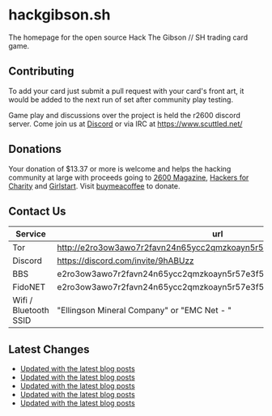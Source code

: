 # hackgibson.sh
The homepage for the open source Hack The Gibson // SH trading card game.


## Contributing

To add your card just submit a pull request with your card's front art, it would be added to the next run of set after community play testing.

Game play and discussions over the project is held the r2600 discord server. Come join us at [Discord](https://discord.com/invite/9hABUzz) or via IRC at https://www.scuttled.net/


## Donations

Your donation of $13.37 or more is welcome and helps the hacking community at large with proceeds going to [2600 Magazine](https://2600.com/), [Hackers for Charity](https://hackersforcharity.org) and [Girlstart](https://girlstart.org).  Visit [buymeacoffee](https://www.buymeacoffee.com/hackgibson.sh) to donate.


## Contact Us

Service | url
-|-
Tor | http://e2ro3ow3awo7r2favn24n65ycc2qmzkoayn5r57e3f56nvjwdcgg32ad.onion
Discord | https://discord.com/invite/9hABUzz
BBS | e2ro3ow3awo7r2favn24n65ycc2qmzkoayn5r57e3f56nvjwdcgg32ad.onion:23
FidoNET | e2ro3ow3awo7r2favn24n65ycc2qmzkoayn5r57e3f56nvjwdcgg32ad.onion:24554
Wifi / Bluetooth SSID | "Ellingson Mineral Company" or "EMC Net - <fidonet address>"

## Latest Changes
<!-- BLOG-POST-LIST:START -->
- [Updated with the latest blog posts](https://github.com/DFW2600/hackgibson.sh/commit/55a2960ba6ebb3024d28895f60a01b7443ceb55e)
- [Updated with the latest blog posts](https://github.com/DFW2600/hackgibson.sh/commit/5f32056946992cf9dba055112f4b56a327811fef)
- [Updated with the latest blog posts](https://github.com/DFW2600/hackgibson.sh/commit/3c591dd1958511d9a625ab5067b8ec14298e90fe)
- [Updated with the latest blog posts](https://github.com/DFW2600/hackgibson.sh/commit/9075c9d97df868cfbbde5f25fbd4c0c91d22da9b)
- [Updated with the latest blog posts](https://github.com/DFW2600/hackgibson.sh/commit/4313f9b837083c8470c26e1e2ec85e36562fa583)
<!-- BLOG-POST-LIST:END -->
